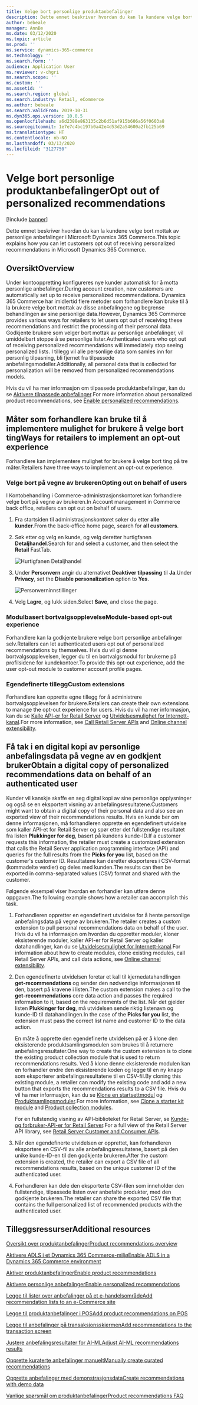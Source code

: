 ```yaml
---
title: Velge bort personlige produktanbefalinger
description: Dette emnet beskriver hvordan du kan la kundene velge bort mottak av personlige anbefalinger i Microsoft Dynamics 365 Commerce.
author: bebeale
manager: AnnBe
ms.date: 03/12/2020
ms.topic: article
ms.prod: ''
ms.service: dynamics-365-commerce
ms.technology: ''
ms.search.form: ''
audience: Application User
ms.reviewer: v-chgri
ms.search.scope: ''
ms.custom: ''
ms.assetid: ''
ms.search.region: global
ms.search.industry: Retail, eCommerce
ms.author: bebeale
ms.search.validFrom: 2019-10-31
ms.dyn365.ops.version: 10.0.5
ms.openlocfilehash: a6d2388e863135c2b6d51af915b606a56f0603a8
ms.sourcegitcommit: 1e7e7c4bc197b0a42e4d53d2a54600a2fb125b69
ms.translationtype: HT
ms.contentlocale: nb-NO
ms.lasthandoff: 03/13/2020
ms.locfileid: "3127750"
---
```

# <a name="opt-out-of-personalized-recommendations"></a><span data-ttu-id="3e7f8-103">Velge bort personlige produktanbefalinger</span><span class="sxs-lookup"><span data-stu-id="3e7f8-103">Opt out of personalized recommendations</span></span>

[!include [banner](includes/banner.md)]

<span data-ttu-id="3e7f8-104">Dette emnet beskriver hvordan du kan la kundene velge bort mottak av personlige anbefalinger i Microsoft Dynamics 365 Commerce.</span><span class="sxs-lookup"><span data-stu-id="3e7f8-104">This topic explains how you can let customers opt out of receiving personalized recommendations in Microsoft Dynamics 365 Commerce.</span></span>

## <a name="overview"></a><span data-ttu-id="3e7f8-105">Oversikt</span><span class="sxs-lookup"><span data-stu-id="3e7f8-105">Overview</span></span>

<span data-ttu-id="3e7f8-106">Under kontooppretting konfigureres nye kunder automatisk for å motta personlige anbefalinger.</span><span class="sxs-lookup"><span data-stu-id="3e7f8-106">During account creation, new customers are automatically set up to receive personalized recommendations.</span></span> <span data-ttu-id="3e7f8-107">Dynamics 365 Commerce har imidlertid flere metoder som forhandlere kan bruke til å la brukere velge bort mottak av disse anbefalingene og begrense behandlingen av sine personlige data.</span><span class="sxs-lookup"><span data-stu-id="3e7f8-107">However, Dynamics 365 Commerce provides various ways for retailers to let users opt out of receiving these recommendations and restrict the processing of their personal data.</span></span> <span data-ttu-id="3e7f8-108">Godkjente brukere som velger bort mottak av personlige anbefalinger, vil umiddelbart stoppe å se personlige lister.</span><span class="sxs-lookup"><span data-stu-id="3e7f8-108">Authenticated users who opt out of receiving personalized recommendations will immediately stop seeing personalized lists.</span></span> <span data-ttu-id="3e7f8-109">I tillegg vil alle personlige data som samles inn for personlig tilpasning, bli fjernet fra tilpassede anbefalingsmodeller.</span><span class="sxs-lookup"><span data-stu-id="3e7f8-109">Additionally, all personal data that is collected for personalization will be removed from personalized recommendations models.</span></span>

<span data-ttu-id="3e7f8-110">Hvis du vil ha mer informasjon om tilpassede produktanbefalinger, kan du se [Aktivere tilpassede anbefalinger](personalized-recommendations.md).</span><span class="sxs-lookup"><span data-stu-id="3e7f8-110">For more information about personalized product recommendations, see [Enable personalized recommendations](personalized-recommendations.md).</span></span>

## <a name="ways-for-retailers-to-implement-an-opt-out-experience"></a><span data-ttu-id="3e7f8-111">Måter som forhandlere kan bruke til å implementere mulighet for brukere å velge bort ting</span><span class="sxs-lookup"><span data-stu-id="3e7f8-111">Ways for retailers to implement an opt-out experience</span></span>

<span data-ttu-id="3e7f8-112">Forhandlere kan implementere mulighet for brukere å velge bort ting på tre måter.</span><span class="sxs-lookup"><span data-stu-id="3e7f8-112">Retailers have three ways to implement an opt-out experience.</span></span>

### <a name="opting-out-on-behalf-of-users"></a><span data-ttu-id="3e7f8-113">Velge bort på vegne av brukeren</span><span class="sxs-lookup"><span data-stu-id="3e7f8-113">Opting out on behalf of users</span></span>

<span data-ttu-id="3e7f8-114">I Kontobehandling i Commerce-administrasjonskontoret kan forhandlere velge bort på vegne av brukeren.</span><span class="sxs-lookup"><span data-stu-id="3e7f8-114">In Account management in Commerce back office, retailers can opt out on behalf of users.</span></span>

1. <span data-ttu-id="3e7f8-115">Fra startsiden til administrasjonskontoret søker du etter **alle kunder**.</span><span class="sxs-lookup"><span data-stu-id="3e7f8-115">From the back-office home page, search for **all customers**.</span></span>
1. <span data-ttu-id="3e7f8-116">Søk etter og velg en kunde, og velg deretter hurtigfanen **Detaljhandel**.</span><span class="sxs-lookup"><span data-stu-id="3e7f8-116">Search for and select a customer, and then select the **Retail** FastTab.</span></span>

    ![Hurtigfanen Detaljhandel](./media/Disablepersonalizationpart1.png)

1. <span data-ttu-id="3e7f8-118">Under **Personvern** angir du alternativet **Deaktiver tilpassing** til **Ja**.</span><span class="sxs-lookup"><span data-stu-id="3e7f8-118">Under **Privacy**, set the **Disable personalization** option to **Yes**.</span></span>

    ![Personverninnstillinger](./media/Disablepersonalizationpart2.png)

1. <span data-ttu-id="3e7f8-120">Velg **Lagre**, og lukk siden.</span><span class="sxs-lookup"><span data-stu-id="3e7f8-120">Select **Save**, and close the page.</span></span>

### <a name="module-based-opt-out-experience"></a><span data-ttu-id="3e7f8-121">Modulbasert bortvalgsopplevelse</span><span class="sxs-lookup"><span data-stu-id="3e7f8-121">Module-based opt-out experience</span></span>

<span data-ttu-id="3e7f8-122">Forhandlere kan la godkjente brukere velge bort personlige anbefalinger selv.</span><span class="sxs-lookup"><span data-stu-id="3e7f8-122">Retailers can let authenticated users opt out of personalized recommendations by themselves.</span></span> <span data-ttu-id="3e7f8-123">Hvis du vil gi denne bortvalgsopplevelsen, legger du til en bortvalgsmodul for brukerne på profilsidene for kundekontoer.</span><span class="sxs-lookup"><span data-stu-id="3e7f8-123">To provide this opt-out experience, add the user opt-out module to customer account profile pages.</span></span>

### <a name="custom-extensions"></a><span data-ttu-id="3e7f8-124">Egendefinerte tillegg</span><span class="sxs-lookup"><span data-stu-id="3e7f8-124">Custom extensions</span></span>

<span data-ttu-id="3e7f8-125">Forhandlere kan opprette egne tillegg for å administrere bortvalgsopplevelsen for brukere.</span><span class="sxs-lookup"><span data-stu-id="3e7f8-125">Retailers can create their own extensions to manage the opt-out experience for users.</span></span> <span data-ttu-id="3e7f8-126">Hvis du vil ha mer informasjon, kan du se [Kalle API-er for Retail Server](e-commerce-extensibility/call-retail-server-apis.md) og [Utvidelsesmulighet for Internett-kanal](e-commerce-extensibility/overview.md).</span><span class="sxs-lookup"><span data-stu-id="3e7f8-126">For more information, see [Call Retail Server APIs](e-commerce-extensibility/call-retail-server-apis.md) and [Online channel extensibility](e-commerce-extensibility/overview.md).</span></span>

## <a name="obtain-a-digital-copy-of-personalized-recommendations-data-on-behalf-of-an-authenticated-user"></a><span data-ttu-id="3e7f8-127">Få tak i en digital kopi av personlige anbefalingsdata på vegne av en godkjent bruker</span><span class="sxs-lookup"><span data-stu-id="3e7f8-127">Obtain a digital copy of personalized recommendations data on behalf of an authenticated user</span></span>

<span data-ttu-id="3e7f8-128">Kunder vil kanskje skaffe en seg digital kopi av sine personlige opplysninger og også se en eksportert visning av anbefalingsresultatene.</span><span class="sxs-lookup"><span data-stu-id="3e7f8-128">Customers might want to obtain a digital copy of their personal data and also see an exported view of their recommendations results.</span></span> <span data-ttu-id="3e7f8-129">Hvis en kunde ber om denne informasjonen, må forhandleren opprette en egendefinert utvidelse som kaller API-et for Retail Server og spør etter det fullstendige resultatet fra listen **Plukkinger for deg**, basert på kundens kunde-ID.</span><span class="sxs-lookup"><span data-stu-id="3e7f8-129">If a customer requests this information, the retailer must create a customized extension that calls the Retail Server application programming interface (API) and queries for the full results from the **Picks for you** list, based on the customer's customer ID.</span></span> <span data-ttu-id="3e7f8-130">Resultatene kan deretter eksporteres i CSV-format (kommadelte verdier) og deles med kunden.</span><span class="sxs-lookup"><span data-stu-id="3e7f8-130">The results can then be exported in comma-separated values (CSV) format and shared with the customer.</span></span>

<span data-ttu-id="3e7f8-131">Følgende eksempel viser hvordan en forhandler kan utføre denne oppgaven.</span><span class="sxs-lookup"><span data-stu-id="3e7f8-131">The following example shows how a retailer can accomplish this task.</span></span>

1. <span data-ttu-id="3e7f8-132">Forhandleren oppretter en egendefinert utvidelse for å hente personlige anbefalingsdata på vegne av brukeren.</span><span class="sxs-lookup"><span data-stu-id="3e7f8-132">The retailer creates a custom extension to pull personal recommendations data on behalf of the user.</span></span> <span data-ttu-id="3e7f8-133">Hvis du vil ha informasjon om hvordan du oppretter moduler, kloner eksisterende moduler, kaller API-er for Retail Server og kaller datahandlinger, kan du se [Utvidelsesmulighet for Internett-kanal](e-commerce-extensibility/overview.md).</span><span class="sxs-lookup"><span data-stu-id="3e7f8-133">For information about how to create modules, clone existing modules, call Retail Server APIs, and call data actions, see [Online channel extensibility](e-commerce-extensibility/overview.md).</span></span>
2. <span data-ttu-id="3e7f8-134">Den egendefinerte utvidelsen foretar et kall til kjernedatahandlingen **get-recommendations** og sender den nødvendige informasjonen til den, basert på kravene i listen.</span><span class="sxs-lookup"><span data-stu-id="3e7f8-134">The custom extension makes a call to the **get-recommendations** core data action and passes the required information to it, based on the requirements of the list.</span></span> <span data-ttu-id="3e7f8-135">Når det gjelder listen **Plukkinger for deg**, må utvidelsen sende riktig listenavn og kunde-ID til datahandlingen.</span><span class="sxs-lookup"><span data-stu-id="3e7f8-135">In the case of the **Picks for you** list, the extension must pass the correct list name and customer ID to the data action.</span></span>

    <span data-ttu-id="3e7f8-136">En måte å opprette den egendefinerte utvidelsen på er å klone den eksisterende produktsamlingsmodulen som brukes til å returnere anbefalingsresultater.</span><span class="sxs-lookup"><span data-stu-id="3e7f8-136">One way to create the custom extension is to clone the existing product collection module that is used to return recommendations results.</span></span> <span data-ttu-id="3e7f8-137">Ved å klone denne eksisterende modulen kan en forhandler endre den eksisterende koden og legge til en ny knapp som eksporterer anbefalingsresultatene til en CSV-fil.</span><span class="sxs-lookup"><span data-stu-id="3e7f8-137">By cloning this existing module, a retailer can modify the existing code and add a new button that exports the recommendations results to a CSV file.</span></span> <span data-ttu-id="3e7f8-138">Hvis du vil ha mer informasjon, kan du se [Klone en startsettmodul](e-commerce-extensibility/clone-starter-module.md) og [Produktsamlingsmoduler](product-collection-module-overview.md).</span><span class="sxs-lookup"><span data-stu-id="3e7f8-138">For more information, see [Clone a starter kit module](e-commerce-extensibility/clone-starter-module.md) and [Product collection modules](product-collection-module-overview.md).</span></span>

    <span data-ttu-id="3e7f8-139">For en fullstendig visning av API-biblioteket for Retail Server, se [Kunde- og forbruker-API-er for Retail Server](dev-itpro/retail-server-customer-consumer-api.md).</span><span class="sxs-lookup"><span data-stu-id="3e7f8-139">For a full view of the Retail Server API library, see [Retail Server Customer and Consumer APIs](dev-itpro/retail-server-customer-consumer-api.md).</span></span>

3. <span data-ttu-id="3e7f8-140">Når den egendefinerte utvidelsen er opprettet, kan forhandleren eksportere en CSV-fil av alle anbefalingsresultatene, basert på den unike kunde-ID-en til den godkjente brukeren.</span><span class="sxs-lookup"><span data-stu-id="3e7f8-140">After the custom extension is created, the retailer can export a CSV file of all recommendations results, based on the unique customer ID of the authenticated user.</span></span>
4. <span data-ttu-id="3e7f8-141">Forhandleren kan dele den eksporterte CSV-filen som inneholder den fullstendige, tilpassede listen over anbefalte produkter, med den godkjente brukeren.</span><span class="sxs-lookup"><span data-stu-id="3e7f8-141">The retailer can share the exported CSV file that contains the full personalized list of recommended products with the authenticated user.</span></span>

## <a name="additional-resources"></a><span data-ttu-id="3e7f8-142">Tilleggsressurser</span><span class="sxs-lookup"><span data-stu-id="3e7f8-142">Additional resources</span></span>

[<span data-ttu-id="3e7f8-143">Oversikt over produktanbefalinger</span><span class="sxs-lookup"><span data-stu-id="3e7f8-143">Product recommendations overview</span></span>](product-recommendations.md)

[<span data-ttu-id="3e7f8-144">Aktivere ADLS i et Dynamics 365 Commerce-miljø</span><span class="sxs-lookup"><span data-stu-id="3e7f8-144">Enable ADLS in a Dynamics 365 Commerce environment</span></span>](enable-adls-environment.md)

[<span data-ttu-id="3e7f8-145">Aktiver produktanbefalinger</span><span class="sxs-lookup"><span data-stu-id="3e7f8-145">Enable product recommendations</span></span>](enable-product-recommendations.md)

[<span data-ttu-id="3e7f8-146">Aktivere personlige anbefalinger</span><span class="sxs-lookup"><span data-stu-id="3e7f8-146">Enable personalized recommendations</span></span>](personalized-recommendations.md)

[<span data-ttu-id="3e7f8-147">Legge til lister over anbefalinger på et e-handelsområde</span><span class="sxs-lookup"><span data-stu-id="3e7f8-147">Add recommendation lists to an e-Commerce site</span></span>](add-reco-list-to-page.md)

[<span data-ttu-id="3e7f8-148">Legge til produktanbefalinger i POS</span><span class="sxs-lookup"><span data-stu-id="3e7f8-148">Add product recommendations on POS</span></span>](product.md)

[<span data-ttu-id="3e7f8-149">Legge til anbefalinger på transaksjonsskjermen</span><span class="sxs-lookup"><span data-stu-id="3e7f8-149">Add recommendations to the transaction screen</span></span>](add-recommendations-control-pos-screen.md)

[<span data-ttu-id="3e7f8-150">Justere anbefalingsresultater for AI-ML</span><span class="sxs-lookup"><span data-stu-id="3e7f8-150">Adjust AI-ML recommendations results</span></span>](modify-product-recommendation-results.md)

[<span data-ttu-id="3e7f8-151">Opprette kuraterte anbefalinger manuelt</span><span class="sxs-lookup"><span data-stu-id="3e7f8-151">Manually create curated recommendations</span></span>](create-editorial-recommendation-lists.md)

[<span data-ttu-id="3e7f8-152">Opprette anbefalinger med demonstrasjonsdata</span><span class="sxs-lookup"><span data-stu-id="3e7f8-152">Create recommendations with demo data</span></span>](product-recommendations-demo-data.md)

[<span data-ttu-id="3e7f8-153">Vanlige spørsmål om produktanbefalinger</span><span class="sxs-lookup"><span data-stu-id="3e7f8-153">Product recommendations FAQ</span></span>](faq-recommendations.md)
